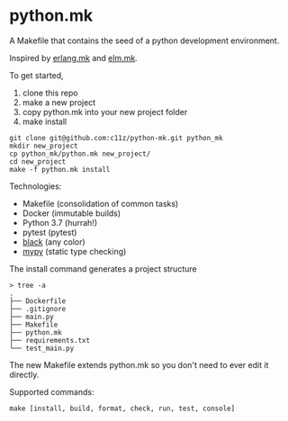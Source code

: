 # python.mk

A Makefile that contains the seed of a python development environment.

Inspired by [erlang.mk](https://github.com/ninenines/erlang.mk) and [elm.mk](https://github.com/cloud8421/elm.mk).

To get started,
1. clone this repo
1. make a new project
1. copy python.mk into your new project folder
1. make install

```
git clone git@github.com:c11z/python-mk.git python_mk
mkdir new_project
cp python_mk/python.mk new_project/
cd new_project
make -f python.mk install
```

Technologies:
* Makefile (consolidation of common tasks)
* Docker (immutable builds)
* Python 3.7 (hurrah!)
* pytest (pytest)
* [black](https://github.com/ambv/black) (any color)
* [mypy](https://github.com/python/mypy) (static type checking)

The install command generates a project structure
```
> tree -a
.
├── Dockerfile
├── .gitignore
├── main.py
├── Makefile
├── python.mk
├── requirements.txt
└── test_main.py
```

The new Makefile extends python.mk so you don't need to ever edit it directly.

Supported commands:
```
make [install, build, format, check, run, test, console]
```

